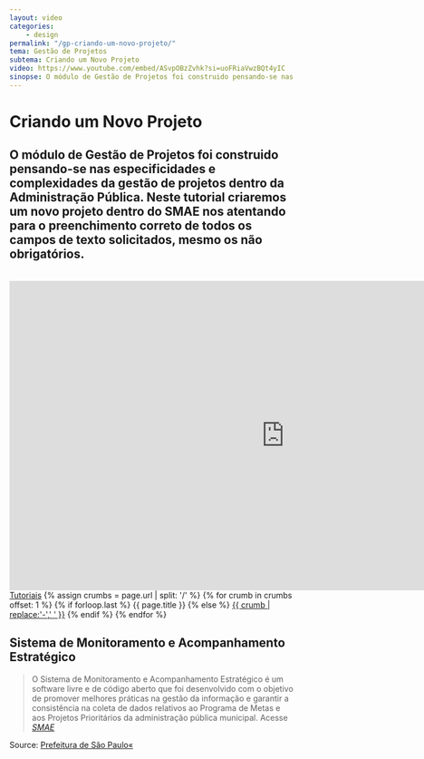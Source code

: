 ```yaml
---
layout: video
categories:
    - design
permalink: "/gp-criando-um-novo-projeto/"
tema: Gestão de Projetos
subtema: Criando um Novo Projeto
video: https://www.youtube.com/embed/ASvpOBzZvhk?si=uoFRiaVwzBQt4yIC
sinopse: O módulo de Gestão de Projetos foi construido pensando-se nas especificidades e complexidades da gestão de projetos dentro da Administração Pública. Neste tutorial criaremos um novo projeto dentro do SMAE nos atentando para o preenchimento correto de todos os campos de texto solicitados, mesmo os não obrigatórios.
---
```

<!--Title-->

# Criando um Novo Projeto
<!--Teaser-->

## O módulo de Gestão de Projetos foi construido pensando-se nas especificidades e complexidades da gestão de projetos dentro da Administração Pública. Neste tutorial criaremos um novo projeto dentro do SMAE nos atentando para o preenchimento correto de todos os campos de texto solicitados, mesmo os não obrigatórios.

<br>

<!--Video-->

<iframe width='970' height='546' src='https://www.youtube.com/embed/ASvpOBzZvhk?si=uoFRiaVwzBQt4yIC' frameborder='0' allowfullscreen></iframe>

<!--Breadcrumbs-->


<nav class="breadcrumbs" id="breadcrumbs-tutoriais" role="menubar" aria-label="breadcrumbs">
  <a href="{{ site.url }}/tutoriais/">Tutoriais</a>
  {% assign crumbs = page.url | split: '/' %}
  {% for crumb in crumbs offset: 1 %}
    {% if forloop.last %}
      <a class="current">{{ page.title }}</a>
    {% else %}
      <a href="{{ site.url }}{{ site.baseurl }}{% assign crumb_limit = forloop.index | plus: 1 %}{% for crumb in crumbs limit: crumb_limit %}{{ crumb | append: '/' }}{% endfor %}">{{ crumb | replace:'-',' ' }}</a>
    {% endif %}
  {% endfor %}
</nav>



<!--more-->


## Sistema de Monitoramento e Acompanhamento Estratégico

> O Sistema de Monitoramento e Acompanhamento Estratégico é um software livre e de código aberto que foi desenvolvido com o objetivo de promover melhores práticas na gestão da informação e garantir a consistência na coleta de dados relativos ao Programa de Metas e aos Projetos Prioritários da administração pública municipal. Acesse <cite>[SMAE](https://smae.prefeitura.sp.fgv.br/login)</cite>



Source: [Prefeitura de São Paulo«](https://www.capital.sp.gov.br/)